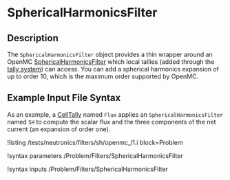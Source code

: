 # SphericalHarmonicsFilter

## Description

The `SphericalHarmonicsFilter` object provides a thin wrapper around an OpenMC [SphericalHarmonicsFilter](https://docs.openmc.org/en/stable/pythonapi/generated/openmc.SphericalHarmonicsFilter.html) which local tallies (added through the [tally system](AddTallyAction.md)) can access. You can add a spherical harmonics expansion of up to order 10, which is the maximum order supported by OpenMC.

## Example Input File Syntax

As an example, a [CellTally](CellTally.md) named `Flux` applies an `SphericalHarmonicsFilter` named `SH` to compute the scalar flux and the three
components of the net current (an expansion of order one).

!listing /tests/neutronics/filters/sh/openmc_l1.i
  block=Problem

!syntax parameters /Problem/Filters/SphericalHarmonicsFilter

!syntax inputs /Problem/Filters/SphericalHarmonicsFilter
